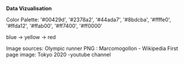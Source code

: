 **Data Vizualisation**

Color Palette:
'#00429d', '#2378a2', '#44ada7', '#8bdcba', '#ffffe0', '#ffda12', '#ffab00', '#ff7400', '#ff0000'

blue -> yellow -> red


Image sources:
Olympic runner PNG : Marcomogollon - Wikipedia
First page image: Tokyo 2020 -youtube channel
